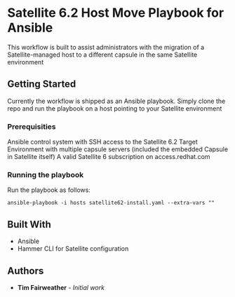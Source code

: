 # Satellite 6.2 Host Move Playbook for Ansible

This workflow is built to assist administrators with the migration of a Satellite-managed host to a different capsule in the same Satellite environment

## Getting Started

Currently the workflow is shipped as an Ansible playbook.  Simply clone the repo and run the playbook on a host pointing to your Satellite environment

### Prerequisities

Ansible control system with SSH access to the Satellite 6.2 Target
Environment with multiple capsule servers (included the embedded Capsule in Satellite itself)
A valid Satellite 6 subscription on access.redhat.com

### Running the playbook

Run the playbook as follows:

```
ansible-playbook -i hosts satellite62-install.yaml --extra-vars ""
```

## Built With

* Ansible
* Hammer CLI for Satellite configuration

## Authors

* **Tim Fairweather** - *Initial work*

